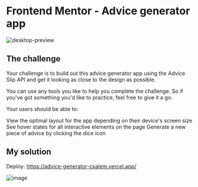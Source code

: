 # Frontend Mentor - Advice generator app
![desktop-preview](https://user-images.githubusercontent.com/96505286/156475922-4b6b2a8c-dba7-4707-a9c3-a5b2f97b128f.jpg)
## The challenge
Your challenge is to build out this advice generator app using the Advice Slip API and get it looking as close to the design as possible.

You can use any tools you like to help you complete the challenge. So if you've got something you'd like to practice, feel free to give it a go.

Your users should be able to:

View the optimal layout for the app depending on their device's screen size
See hover states for all interactive elements on the page
Generate a new piece of advice by clicking the dice icon

## My solution
Deploy: https://advice-generator-cxalem.vercel.app/

![image](https://user-images.githubusercontent.com/96505286/156475982-cebee732-c4a6-40b7-b87a-560bc7759fa8.png)
